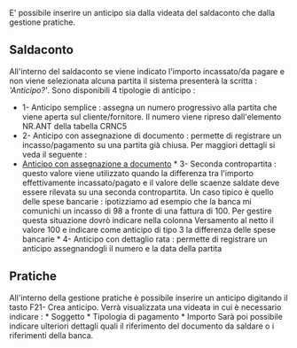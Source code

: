 E' possibile inserire un anticipo sia dalla videata del saldaconto che dalla gestione pratiche.

## Saldaconto
All'interno del saldaconto se viene indicato l'importo incassato/da pagare e non viene selezionata alcuna partita il sistema presenterà la scritta :  _'Anticipo?'_.
Sono disponibili 4 tipologie di anticipo : 
-  1- Anticipo semplice :  assegna un numero progressivo alla partita che viene aperta sul cliente/fornitore. Il numero viene ripreso dall'elemento NR.ANT della tabella CRNC5
-  2- Anticipo con assegnazione di documento :  permette di registrare un incasso/pagamento su una partita già chiusa. Per maggiori dettagli si veda il seguente : 
- [Anticipo con assegnazione a documento](Sorgenti/DOC/OJ/PGM/C5RR11A)
 \* 3- Seconda contropartita :  questo valore viene utilizzato quando la differenza tra l'importo effettivamente incassato/pagato e il valore delle scaenze saldate deve essere rilevata su una seconda contropartita. Un caso tipico è quello delle spese bancarie :  ipotizziamo ad esempio che la banca mi comunichi un incasso di 98 a fronte di una fattura di 100. Per gestire questa situazione dovrò indicare nella colonna Versamento al netto il valore 100 e indicare come anticipo di tipo 3 la differenza delle spese bancarie
 \* 4- Anticipo con dettaglio rata :  permette di registrare un anticipo assegnandogli il numero e la data della partita

## Pratiche
All'interno della gestione pratiche è possibile inserire un anticipo digitando il tasto F21- Crea anticipo. Verrà visualizzata una videata in cui è necessario indicare : 
 \* Soggetto
 \* Tipologia di pagamento
 \* Importo
Sarà poi possibile indicare ulteriori dettagli quali il riferimento del documento da saldare o i riferimenti della banca.

